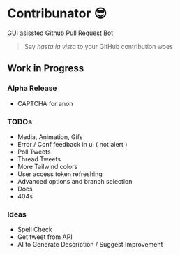 # Contribunator 😎

GUI asissted Github Pull Request Bot

> Say _hasta la vista_ to your GitHub contribution woes

## Work in Progress

### Alpha Release

- CAPTCHA for anon

### TODOs

- Media, Animation, Gifs
- Error / Conf feedback in ui ( not alert )
- Poll Tweets
- Thread Tweets
- More Tailwind colors
- User access token refreshing
- Advanced options and branch selection
- Docs
- 404s

### Ideas

- Spell Check
- Get tweet from API
- AI to Generate Description / Suggest Improvement
